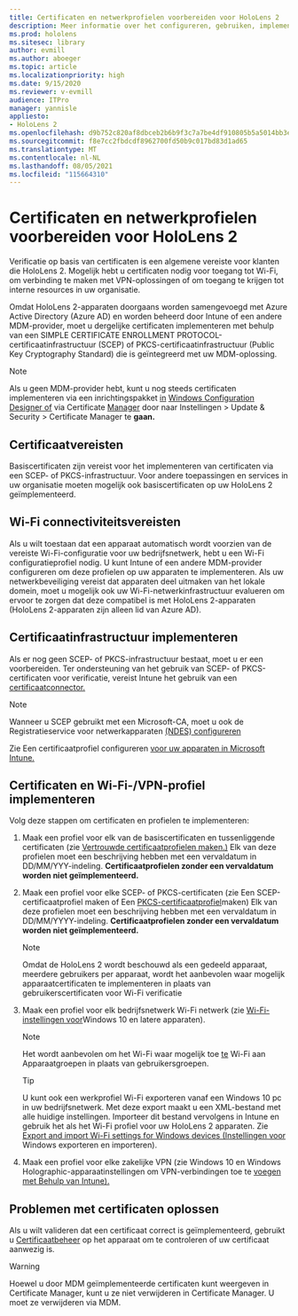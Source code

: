 ```yaml
---
title: Certificaten en netwerkprofielen voorbereiden voor HoloLens 2
description: Meer informatie over het configureren, gebruiken, implementeren en oplossen van problemen met certificaten voor netwerken op HoloLens 2 mixed reality apparaten.
ms.prod: hololens
ms.sitesec: library
author: evmill
ms.author: aboeger
ms.topic: article
ms.localizationpriority: high
ms.date: 9/15/2020
ms.reviewer: v-evmill
audience: ITPro
manager: yannisle
appliesto:
- HoloLens 2
ms.openlocfilehash: d9b752c820af8dbceb2b6b9f3c7a7be4df910805b5a5014bb3e3650551392ce8
ms.sourcegitcommit: f8e7cc2fbdcdf8962700fd50b9c017bd83d1ad65
ms.translationtype: MT
ms.contentlocale: nl-NL
ms.lasthandoff: 08/05/2021
ms.locfileid: "115664310"
---
```

# <a name="prepare-certificates-and-network-profiles-for-hololens-2"></a>Certificaten en netwerkprofielen voorbereiden voor HoloLens 2

Verificatie op basis van certificaten is een algemene vereiste voor klanten die HoloLens 2. Mogelijk hebt u certificaten nodig voor toegang tot Wi-Fi, om verbinding te maken met VPN-oplossingen of om toegang te krijgen tot interne resources in uw organisatie.

Omdat HoloLens 2-apparaten doorgaans worden samengevoegd met Azure Active Directory (Azure AD) en worden beheerd door Intune of een andere MDM-provider, moet u dergelijke certificaten implementeren met behulp van een SIMPLE CERTIFICATE ENROLLMENT PROTOCOL-certificaatinfrastructuur (SCEP) of PKCS-certificaatinfrastructuur (Public Key Cryptography Standard) die is geïntegreerd met uw MDM-oplossing. 

>[!NOTE]
> Als u geen MDM-provider hebt, kunt u nog steeds certificaten implementeren via een inrichtingspakket [in](hololens-provisioning.md#steps-for-creating-provisioning-packages) [Windows Configuration Designer of](https://www.microsoft.com/p/windows-configuration-designer/9nblggh4tx22?rtc=1&activetab=pivot:regionofsystemrequirementstab) via Certificate [Manager](certificate-manager.md) door naar Instellingen > Update & Security > Certificate Manager te **gaan.**

## <a name="certificate-requirements"></a>Certificaatvereisten
Basiscertificaten zijn vereist voor het implementeren van certificaten via een SCEP- of PKCS-infrastructuur. Voor andere toepassingen en services in uw organisatie moeten mogelijk ook basiscertificaten op uw HoloLens 2 geïmplementeerd. 

## <a name="wi-fi-connectivity-requirements"></a>Wi-Fi connectiviteitsvereisten
Als u wilt toestaan dat een apparaat automatisch wordt voorzien van de vereiste Wi-Fi-configuratie voor uw bedrijfsnetwerk, hebt u een Wi-Fi configuratieprofiel nodig. U kunt Intune of een andere MDM-provider configureren om deze profielen op uw apparaten te implementeren. Als uw netwerkbeveiliging vereist dat apparaten deel uitmaken van het lokale domein, moet u mogelijk ook uw Wi-Fi-netwerkinfrastructuur evalueren om ervoor te zorgen dat deze compatibel is met HoloLens 2-apparaten (HoloLens 2-apparaten zijn alleen lid van Azure AD).

## <a name="deploy-certificate-infrastructure"></a>Certificaatinfrastructuur implementeren
Als er nog geen SCEP- of PKCS-infrastructuur bestaat, moet u er een voorbereiden. Ter ondersteuning van het gebruik van SCEP- of PKCS-certificaten voor verificatie, vereist Intune het gebruik van een [certificaatconnector.](/mem/intune/protect/certificate-connectors)

> [!NOTE]
> Wanneer u SCEP gebruikt met een Microsoft-CA, moet u ook de Registratieservice voor netwerkapparaten [(NDES) configureren](/mem/intune/protect/certificates-scep-configure#set-up-ndes)

Zie Een certificaatprofiel configureren [voor uw apparaten in Microsoft Intune.](/intune/certificates-configure)

## <a name="deploy-certificates-and-wi-fivpn-profile"></a>Certificaten en Wi-Fi-/VPN-profiel implementeren
Volg deze stappen om certificaten en profielen te implementeren:
1.  Maak een profiel voor elk van de basiscertificaten en tussenliggende certificaten (zie [Vertrouwde certificaatprofielen maken.)](/intune/protect/certificates-configure#create-trusted-certificate-profiles) Elk van deze profielen moet een beschrijving hebben met een vervaldatum in DD/MM/YYY-indeling. **Certificaatprofielen zonder een vervaldatum worden niet geïmplementeerd.**
1.  Maak een profiel voor elke SCEP- of PKCS-certificaten (zie Een SCEP-certificaatprofiel maken of Een [PKCS-certificaatprofiel](/intune/protect/certficates-pfx-configure#create-a-pkcs-certificate-profile)maken) Elk van deze profielen moet een beschrijving hebben met een vervaldatum in DD/MM/YYYY-indeling. **Certificaatprofielen zonder een vervaldatum worden niet geïmplementeerd.**

    > [!NOTE]
    > Omdat de HoloLens 2 wordt beschouwd als een gedeeld apparaat, meerdere gebruikers per apparaat, wordt het aanbevolen waar mogelijk apparaatcertificaten te implementeren in plaats van gebruikerscertificaten voor Wi-Fi verificatie

3.  Maak een profiel voor elk bedrijfsnetwerk Wi-Fi netwerk (zie [Wi-Fi-instellingen voor](/intune/wi-fi-settings-windows)Windows 10 en latere apparaten). 
    > [!NOTE]
    > Het wordt aanbevolen om het Wi-Fi waar mogelijk toe [te](/mem/intune/configuration/device-profile-assign) Wi-Fi aan Apparaatgroepen in plaats van gebruikersgroepen. 

    > [!TIP]
    > U kunt ook een werkprofiel Wi-Fi exporteren vanaf een Windows 10 pc in uw bedrijfsnetwerk. Met deze export maakt u een XML-bestand met alle huidige instellingen. Importeer dit bestand vervolgens in Intune en gebruik het als het Wi-Fi profiel voor uw HoloLens 2 apparaten. Zie [Export and import Wi-Fi settings for Windows devices (Instellingen voor](/mem/intune/configuration/wi-fi-settings-import-windows-8-1) Windows exporteren en importeren).

4.  Maak een profiel voor elke zakelijke VPN (zie Windows 10 en Windows Holographic-apparaatinstellingen om VPN-verbindingen toe te [voegen met Behulp van Intune).](/intune/vpn-settings-windows-10)

## <a name="troubleshooting-certificates"></a>Problemen met certificaten oplossen

Als u wilt valideren dat een certificaat correct is geïmplementeerd, gebruikt u [Certificaatbeheer](certificate-manager.md) op het apparaat om te controleren of uw certificaat aanwezig is.  

>[!WARNING]
> Hoewel u door MDM geïmplementeerde certificaten kunt weergeven in Certificate Manager, kunt u ze niet verwijderen in Certificate Manager. U moet ze verwijderen via MDM.


